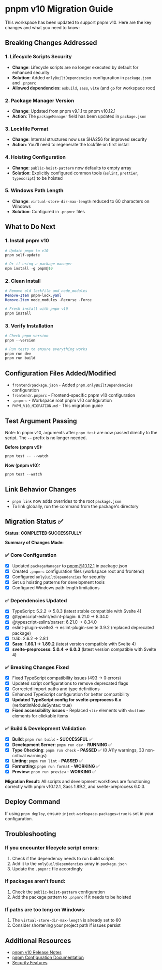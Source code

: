 # pnpm v10 Migration Guide

This workspace has been updated to support pnpm v10. Here are the key changes and what you need to know:

## Breaking Changes Addressed

### 1. Lifecycle Scripts Security

- **Change**: Lifecycle scripts are no longer executed by default for enhanced security
- **Solution**: Added `onlyBuiltDependencies` configuration in `package.json` and `.pnpmrc`
- **Allowed dependencies**: `esbuild`, `sass`, `vite` (and `go` for workspace root)

### 2. Package Manager Version

- **Change**: Updated from pnpm v9.1.1 to pnpm v10.12.1
- **Action**: The `packageManager` field has been updated in `package.json`

### 3. Lockfile Format

- **Change**: Internal structures now use SHA256 for improved security
- **Action**: You'll need to regenerate the lockfile on first install

### 4. Hoisting Configuration

- **Change**: `public-hoist-pattern` now defaults to empty array
- **Solution**: Explicitly configured common tools (`eslint`, `prettier`, `typescript`) to be hoisted

### 5. Windows Path Length

- **Change**: `virtual-store-dir-max-length` reduced to 60 characters on Windows
- **Solution**: Configured in `.pnpmrc` files

## What to Do Next

### 1. Install pnpm v10

```powershell
# Update pnpm to v10
pnpm self-update

# Or if using a package manager
npm install -g pnpm@10
```

### 2. Clean Install

```powershell
# Remove old lockfile and node_modules
Remove-Item pnpm-lock.yaml
Remove-Item node_modules -Recurse -Force

# Fresh install with pnpm v10
pnpm install
```

### 3. Verify Installation

```powershell
# Check pnpm version
pnpm --version

# Run tests to ensure everything works
pnpm run dev
pnpm run build
```

## Configuration Files Added/Modified

- `frontend/package.json` - Added `pnpm.onlyBuiltDependencies` configuration
- `frontend/.pnpmrc` - Frontend-specific pnpm v10 configuration
- `.pnpmrc` - Workspace root pnpm v10 configuration
- `PNPM_V10_MIGRATION.md` - This migration guide

## Test Argument Passing

Note: In pnpm v10, arguments after `pnpm test` are now passed directly to the script. The `--` prefix is no longer needed.

**Before (pnpm v9):**

```powershell
pnpm test -- --watch
```

**Now (pnpm v10):**

```powershell
pnpm test --watch
```

## Link Behavior Changes

- `pnpm link` now adds overrides to the root `package.json`
- To link globally, run the command from the package's directory

## Migration Status ✅

**Status**: **COMPLETED SUCCESSFULLY**

**Summary of Changes Made:**

### ✅ Core Configuration

- [x] Updated `packageManager` to pnpm@10.12.1 in package.json
- [x] Created `.pnpmrc` configuration files (workspace root and frontend)
- [x] Configured `onlyBuiltDependencies` for security
- [x] Set up hoisting patterns for development tools
- [x] Configured Windows path length limitations

### ✅ Dependencies Updated

- [x] TypeScript: 5.2.2 → 5.8.3 (latest stable compatible with Svelte 4)
- [x] @typescript-eslint/eslint-plugin: 6.21.0 → 8.34.0
- [x] @typescript-eslint/parser: 6.21.0 → 8.34.0
- [x] eslint-plugin-svelte3 → eslint-plugin-svelte 3.9.2 (replaced deprecated package)
- [x] tslib: 2.6.2 → 2.8.1
- [x] **Sass: 1.66.1 → 1.89.2** (latest version compatible with Svelte 4)
- [x] **svelte-preprocess: 5.0.4 → 6.0.3** (latest version compatible with Svelte 4)

### ✅ Breaking Changes Fixed

- [x] Fixed TypeScript compatibility issues (493 → 0 errors)
- [x] Updated script configurations to remove deprecated flags
- [x] Corrected import paths and type definitions
- [x] Enhanced TypeScript configuration for better compatibility
- [x] **Updated TypeScript config for svelte-preprocess 6.x** (verbatimModuleSyntax: true)
- [x] **Fixed accessibility issues** - Replaced `<li>` elements with `<button>` elements for clickable items

### ✅ Build & Development Validation

- [x] **Build**: `pnpm run build` - **SUCCESSFUL** ✅
- [x] **Development Server**: `pnpm run dev` - **RUNNING** ✅
- [x] **Type Checking**: `pnpm run check` - **PASSED** ✅ (0 A11y warnings, 33 non-critical warnings)
- [x] **Linting**: `pnpm run lint` - **PASSED** ✅
- [x] **Formatting**: `pnpm run format` - **WORKING** ✅
- [x] **Preview**: `pnpm run preview` - **WORKING** ✅

**Migration Result**: All scripts and development workflows are functioning correctly with pnpm v10.12.1, Sass 1.89.2, and svelte-preprocess 6.0.3.

## Deploy Command

If using `pnpm deploy`, ensure `inject-workspace-packages=true` is set in your configuration.

## Troubleshooting

### If you encounter lifecycle script errors:

1. Check if the dependency needs to run build scripts
2. Add it to the `onlyBuiltDependencies` array in `package.json`
3. Update the `.pnpmrc` file accordingly

### If packages aren't found:

1. Check the `public-hoist-pattern` configuration
2. Add the package pattern to `.pnpmrc` if it needs to be hoisted

### If paths are too long on Windows:

1. The `virtual-store-dir-max-length` is already set to 60
2. Consider shortening your project path if issues persist

## Additional Resources

- [pnpm v10 Release Notes](https://github.com/pnpm/pnpm/releases)
- [pnpm Configuration Documentation](https://pnpm.io/pnpmrc)
- [Security Features](https://pnpm.io/only-allow-built-dependencies)

